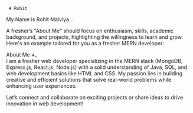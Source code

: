      # Rohit    
 My Name is Rohit Malviya...                  

                             
A fresher’s "About Me" should focus on enthusiasm, skills, academic background, and projects, highlighting the willingness to learn and grow. Here's an example tailored for you as a fresher MERN developer:
             
About Me __+___               
I am a fresher web developer specializing in the MERN stack (MongoDB, Express.js, React.js, Node.js) with a solid understanding of Java, SQL, and web development basics like HTML and CSS. My passion lies in building creative and efficient solutions that solve real-world problems while enhancing user experiences.                 
                                                                                                           
             
Let’s connect and collaborate on exciting projects or share ideas to drive innovation in web development!                                                                       
                                                                                                                                                             
                         
                             
